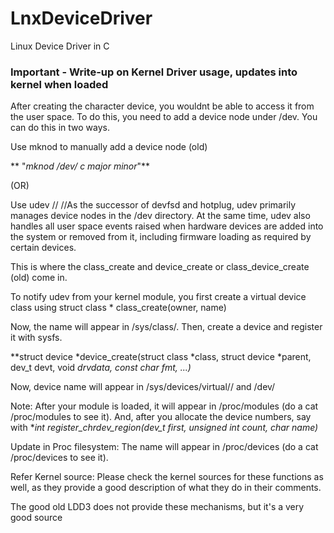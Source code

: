 # LnxDeviceDriver
Linux Device Driver in C
### Important - Write-up on Kernel Driver usage, updates into kernel when loaded

After creating the character device, you wouldnt be able to access it from the user space. 
To do this, you need to add a device node under /dev. You can do this in two ways.

Use mknod to manually add a device node (old)

 ** "_mknod /dev/<name> c major minor_"**

 (OR)

Use udev   //
   //As the successor of devfsd and hotplug, udev primarily manages device nodes in the /dev directory. 
     At the same time, udev also handles all user space events raised when hardware devices are added 
     into the system or removed from it, including firmware loading as required by certain devices.

This is where the class_create and device_create or class_device_create (old) come in.

To notify udev from your kernel module, you first create a virtual device class using
struct class * class_create(owner, name)

Now, the name will appear in /sys/class/<name>. Then, create a device and register it with sysfs.

**struct device *device_create(struct class *class, struct device *parent,
                 dev_t devt, void *drvdata, const char *fmt, ...)**

Now, device name will appear in /sys/devices/virtual/<class name>/<device name> and /dev/<device name>

Note: After your module is loaded, it will appear in /proc/modules (do a cat /proc/modules to see it). 
      And, after you allocate the device numbers, say with 
  **int register_chrdev_region(dev_t first, unsigned int count, char *name)**

Update in Proc filesystem:
  The name will appear in /proc/devices (do a cat /proc/devices to see it).
 
Refer Kernel source:
  Please check the kernel sources for these functions as well, as they provide a good description of what they do in their comments.

  The good old LDD3 does not provide these mechanisms, but it's a very good source
